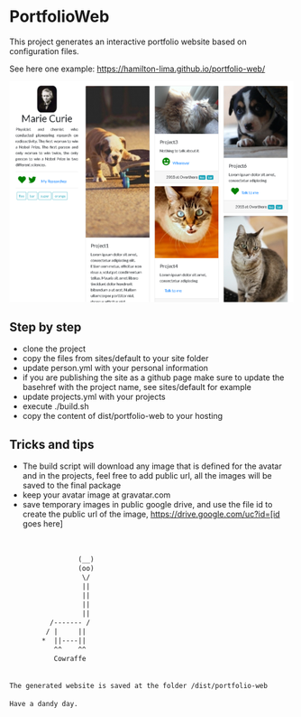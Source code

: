 # PortfolioWeb

This project generates an interactive portfolio website based on configuration files.

See here one example: https://hamilton-lima.github.io/portfolio-web/

![screenshot](https://raw.githubusercontent.com/hamilton-lima/portfolio-web/master/images/screenshot.png)

## Step by step

- clone the project
- copy the files from sites/default to your site folder
- update person.yml with your personal information
- if you are publishing the site as a github page make sure to update the basehref with the project name, see sites/default for example
- update projects.yml with your projects
- execute ./build.sh <folder with your files>
- copy the content of dist/portfolio-web to your hosting

## Tricks and tips

- The build script will download any image that is defined for the avatar and in the projects, feel free to add public url, all the images will be saved to the final package
- keep your avatar image at gravatar.com 
- save temporary images in public google drive, and use the file id to create the public url of the image, https://drive.google.com/uc?id=[id goes here]

```


                 (__)
                 (oo)
                  \/
                  ||
                  ||
                  ||
                  ||
          /------- /
         / |     ||
        *  ||----||
           ^^    ^^
           Cowraffe


The generated website is saved at the folder /dist/portfolio-web

Have a dandy day.
```

